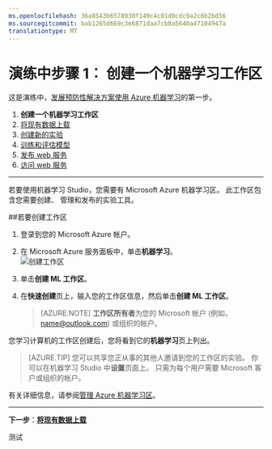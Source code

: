 ```yaml
---
ms.openlocfilehash: 36a8543b6578930f149c4c01d0cdc9a2c6b2bd56
ms.sourcegitcommit: bab1265d669c3e6871daa7cb8a5640a47104947a
translationtype: MT
---
```

<properties 
    pageTitle="步骤 1︰ 创建一个机器学习工作区 |Microsoft Azure" 
    description="制定预防性解决方案演练中的第 1 步︰ 学习如何设置新的 Azure 机器学习 Studio 工作区。" 
    services="machine-learning" 
    documentationCenter="" 
    authors="garyericson" 
    manager="paulettm" 
    editor="cgronlun"/>

<tags 
    ms.service="machine-learning" 
    ms.workload="data-services" 
    ms.tgt_pltfrm="na" 
    ms.devlang="na" 
    ms.topic="article" 
    ms.date="07/10/2015" 
    ms.author="garye"/>


# 演练中步骤 1︰ 创建一个机器学习工作区

这是演练中，[发展预防性解决方案使用 Azure 机器学习](machine-learning-walkthrough-develop-predictive-solution.md)的第一步。 


1.  **创建一个机器学习工作区**
2.  [将现有数据上载](machine-learning-walkthrough-2-upload-data.md)
3.  [创建新的实验](machine-learning-walkthrough-3-create-new-experiment.md)
4.  [训练和评估模型](machine-learning-walkthrough-4-train-and-evaluate-models.md)
5.  [发布 web 服务](machine-learning-walkthrough-5-publish-web-service.md)
6.  [访问 web 服务](machine-learning-walkthrough-6-access-web-service.md)

----------

若要使用机器学习 Studio，您需要有 Microsoft Azure 机器学习区。 此工作区包含您需要创建、 管理和发布的实验工具。  

##若要创建工作区  

1.  登录到您的 Microsoft Azure 帐户。
2.  在 Microsoft Azure 服务面板中，单击**机器学习**。  
![创建工作区][1]

3.  单击**创建 ML 工作区**。
4.  在**快速创建**页上，输入您的工作区信息，然后单击**创建 ML 工作区**。

    > [AZURE.NOTE] **工作区所有者**为您的 Microsoft 帐户 (例如，name@outlook.com) 或组织的帐户。

您学习计算机的工作区创建后，您将看到它的**机器学习**页上列出。  

> [AZURE.TIP] 您可以共享您正从事的其他人邀请到您的工作区的实验。 你可以在机器学习 Studio 中**设置**页面上。 只需为每个用户需要 Microsoft 客户或组织的帐户。

有关详细信息，请参阅[管理 Azure 机器学习区](machine-learning-manage-workspace.md)。

----------

**下一步︰[将现有数据上载](machine-learning-walkthrough-2-upload-data.md)**

[1]: ./media/machine-learning-walkthrough-1-create-ml-workspace/create1.png
 
测试
